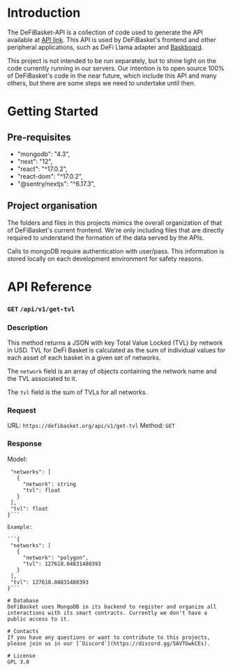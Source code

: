 # Introduction
The DeFiBasket-API is a collection of code used to generate the API available at [API link](https://defibasket.org/api/). This API is used by DeFiBasket's frontend and other peripheral applications, such as DeFi Llama adapter and [Baskboard](https://baskboard.vercel.app).

This project is not intended to be run separately, but to shine light on the code currently running in our servers. Our intention is to open source 100% of DeFiBasket's code in the near future, which include this API and many others, but there are some steps we need to undertake until then.

# Getting Started

## Pre-requisites
- "mongodb": "4.3",
- "next": "12",
- "react": "^17.0.2",
- "react-dom": "^17.0.2",
- "@sentry/nextjs": "^6.17.3",

## Project organisation
The folders and files in this projects mimics the overall organization of that of DeFiBasket's current frontend. We're only including files that are directly required to understand the formation of the data served by the APIs.

Calls to mongoDB require authentication with user/pass. This information is stored locally on each development environment for safety reasons.

# API Reference

### `GET` `/api/v1/get-tvl`

### Description

This method returns a JSON with key Total Value Locked (TVL) by network in USD. TVL for DeFi Basket is calculated as the sum of individual values for each asset of each basket in a given set of networks. 

The `network` field is an array of objects containing the network name and the TVL associated to it.

The `tvl` field is the sum of TVLs for all networks.

### Request

URL: `https://defibasket.org/api/v1/get-tvl`
Method: `GET`

### Response

Model:

 ```{
  "networks": [
    {
      "network": string
      "tvl": float
    }
  ],
  "tvl": float
}```

Example:

```{
  "networks": [
    {
      "network": "polygon",
      "tvl": 127618.04831480393
    }
  ],
  "tvl": 127618.04831480393
}```
  
# Database
DeFiBasket uses MongoDB in its backend to register and organize all interactions with its smart contracts. Currently we don't have a public access to it.

# Contacts
If you have any questions or want to contribute to this projects, please join us in our [`Discord`](https://discord.gg/5AVTGwkCEs).

# License
GPL 3.0